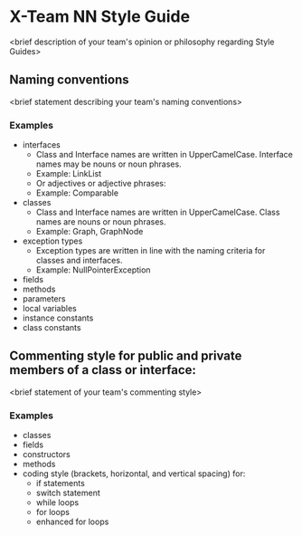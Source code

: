 # X-Team NN Style Guide

<brief description of your team's opinion or philosophy regarding Style Guides>

## Naming conventions

<brief statement describing your team's naming conventions>

### Examples
* interfaces
  * Class and Interface names are written in UpperCamelCase. Interface names may be nouns or noun phrases.
  * Example: LinkList
  * Or adjectives or adjective phrases:
  * Example: Comparable
* classes
  * Class and Interface names are written in UpperCamelCase. Class names are nouns or noun phrases. 
  * Example: Graph, GraphNode
* exception types
  * Exception types are written in line with the naming criteria for classes and interfaces.
  * Example: NullPointerException
* fields
* methods
* parameters
* local variables
* instance constants
* class constants

## Commenting style for public and private members of a class or interface:

<brief statement of your team's commenting style>

### Examples

* classes
* fields
* constructors
* methods
* coding style (brackets, horizontal, and vertical spacing) for:
  * if statements
  * switch statement
  * while loops
  * for loops
  * enhanced for loops
